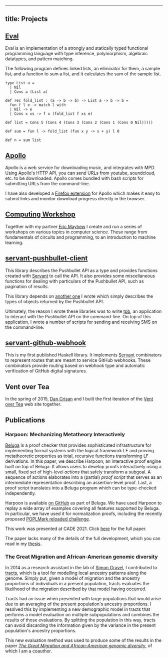 ---------------
title: Projects
---------------

## [Eval][]

Eval is an implementation of a strongly and statically typed functional
programming language with type inference, polymorphism, algebraic datatypes, and
pattern matching.

The following program defines linked lists, an eliminator for them, a sample
list, and a function to sum a list, and it calculates the sum of the sample
list.

```
type List a =
  | Nil
  | Cons a (List a)

def rec fold_list : (a -> b -> b) -> List a -> b -> b =
  fun f l e -> match l with
  | Nil -> e
  | Cons x xs -> f x (fold_list f xs e)

def list = Cons 5 (Cons 4 (Cons 3 (Cons 2 (Cons 1 (Cons 0 Nil)))))

def sum = fun l -> fold_list (fun x y -> x + y) l 0

def n = sum list
```

## [Apollo][]


Apollo is a web service for downloading music, and integrates with MPD.
Using Apollo's HTTP API, you can send URLs from youtube, soundcloud, etc. to be
downloaded. Apollo comes bundled with bash scripts for submitting URLs from the
command-line.

I have also developed a [Firefox extension][] for Apollo which makes it easy to
submit links and monitor download progress directly in the browser.

## [Computing Workshop][]


Together with my partner [Eric Mayhew](https://emayhew.com/) I create and run a
series of workshops on various topics in computer science. These range from
fundamentals of circuits and programming, to an introduction to machine
learning.

## [servant-pushbullet-client][]

This library describes the Pushbullet API as a type and provides functions
created with [Servant][servant-client] to call the API. It also provides some
miscellaneous functions for dealing with particulars of the Pushbullet API,
such as pagination of results.

This library depends on [another one][pushbullet-types] I wrote which simply
describes the types of objects returned by the Pushbullet API.

Ultimately, the reason I wrote these libraries was to write [tpb][], an
application to interact with the Pushbullet API on the command-line.
On top of this application, I wrote a number of scripts for sending and
receiving SMS on the command-line.

## [servant-github-webhook][]

This is my first published Haskell library. It implements
[Servant][servant-server] combinators to
represent routes that are meant to service GitHub webhooks. These combinators
provide routing based on webhook type and automatic verification of GitHub
digital signatures.

## Vent over Tea

In the spring of 2015,
[Dan Crisan][] and I built the first iteration of the
[Vent over Tea][] web site together.

## Publications

### Harpoon: Mechanizing Metatheory Interactively

[Beluga][beluga] is a proof checker that provides sophisticated infrastructure for
implementing formal systems with the logical framework LF and proving
metatheoretic properties as total, recursive functions transforming LF
derivations. In this paper, we describe Harpoon, an interactive proof engine
built on top of Beluga. It allows users to develop proofs interactively using a
small, fixed set of high-level *actions* that safely transform a subgoal. A
sequence of actions elaborates into a (partial) *proof script* that serves as an
intermediate representation describing an assertion-level proof. Last, a proof
script translates into a Beluga program which can be type-checked independently.

Harpoon is available [on GitHub][harpoon-github] as part of Beluga.
We have used Harpoon to replay a wide array of examples covering all features
supported by Beluga. In particular, we have used it for normalization proofs,
including the recently proposed [POPLMark reloaded challenge][poplmark-reloaded].

This work was presented at CADE 2021. Click [here][harpoon-cade] for the full paper.

The paper lacks many of the details of the full development, which you can read
in my [thesis][].

### The Great Migration and African-American genomic diversity

In 2014 as a research assistant in the lab of [Simon Gravel][], I contributed to [tracts][],
which is a tool for modelling local ancestry patterns along the genome.
Simply put, given a model of migration and the ancestry proportions of
individuals in a present population, tracts evaluates the likelihood of the
migration described by that model having occurred.

Tracts had an issue when presented with large populations that would arise due
to an averaging of the present population's ancestry proportions. I resolved
this by implementing a new demographic model in tracts that performs a model
evaluation on multiple subpopulations and combines the results of those
evaluations. By splitting the population in this way, tracts can avoid
discarding the information given by the variance in the present population's
ancestry proportions.

This new evaluation method was used to produce some of the results in the paper
[_The Great Migration and African-American genomic diversity_][great migration],
 of which I am a coauthor.

[servant-server]: https://hackage.haskell.org/package/servant-server
[servant-client]: https://hackage.haskell.org/package/servant-client
[servant-pushbullet-client]: https://github.com/tsani/servant-pushbullet-client
[pushbullet-types]: https://github.com/tsani/pushbullet-types
[servant-github-webhook]: https://github.com/tsani/servant-github-webhook
[Dan Crisan]: http://dancrisan.com/
[Vent over Tea]: http://ventovertea.com/
[Simon Gravel]: http://simongravel.lab.mcgill.ca/Home.html
[tracts]: http://github.com/sgravel/tracts
[great migration]: http://journals.plos.org/plosgenetics/article?id=10.1371/journal.pgen.1006059
[tpb]: https://github.com/tsani/tpb
[Computing Workshop]: https://computing-workshop.com/
[Haskell]: https://haskell.org/
[Hakyll]: https://jaspervdj.be/hakyll/
[Firefox extension]: https://github.com/tsani/apollo-extension/releases
[Apollo]: https://github.com/tsani/apollo
[harpoon-cade]: /pdf/harpoon.pdf
[harpoon-github]: https://github.com/Beluga-lang/Beluga
[poplmark-reloaded]: https://poplmark-reloaded.github.io/
[beluga]: https://www.cs.mcgill.ca/~complogic/beluga/
[thesis]: /pdf/thesis.pdf
[Eval]: https://github.com/tsani/eval
